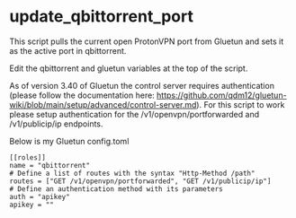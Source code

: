 # update_qbittorrent_port
This script pulls the current open ProtonVPN port from Gluetun and sets it as the active port in qbittorrent.

Edit the qbittorrent and gluetun variables at the top of the script.

As of version 3.40 of Gluetun the control server requires authentication (please follow the documentation here: https://github.com/qdm12/gluetun-wiki/blob/main/setup/advanced/control-server.md).
For this script to work please setup authentication for the /v1/openvpn/portforwarded and /v1/publicip/ip endpoints.

Below is my Gluetun config.toml
```
[[roles]]
name = "qbittorrent"
# Define a list of routes with the syntax "Http-Method /path"
routes = ["GET /v1/openvpn/portforwarded", "GET /v1/publicip/ip"]
# Define an authentication method with its parameters
auth = "apikey"
apikey = ""
```
